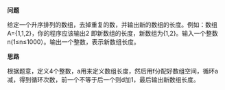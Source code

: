 **问题**

给定一个升序排列的数组，去掉重复的数，并输出新的数组的长度。例如：数组A={1,1,2}，你的程序应该输出2 即新数组的长度，新数组为{1,2}。输入一个整数n(1≤n≤1000）。输出一个整数，表示新数组长度。

**思路**

根据题意，定义4个整数，a用来定义数组长度，然后用f分配好数组空间，循环a减，得到循环次数，前一个不等于后一个则d加1，最后输出新数组长度。




